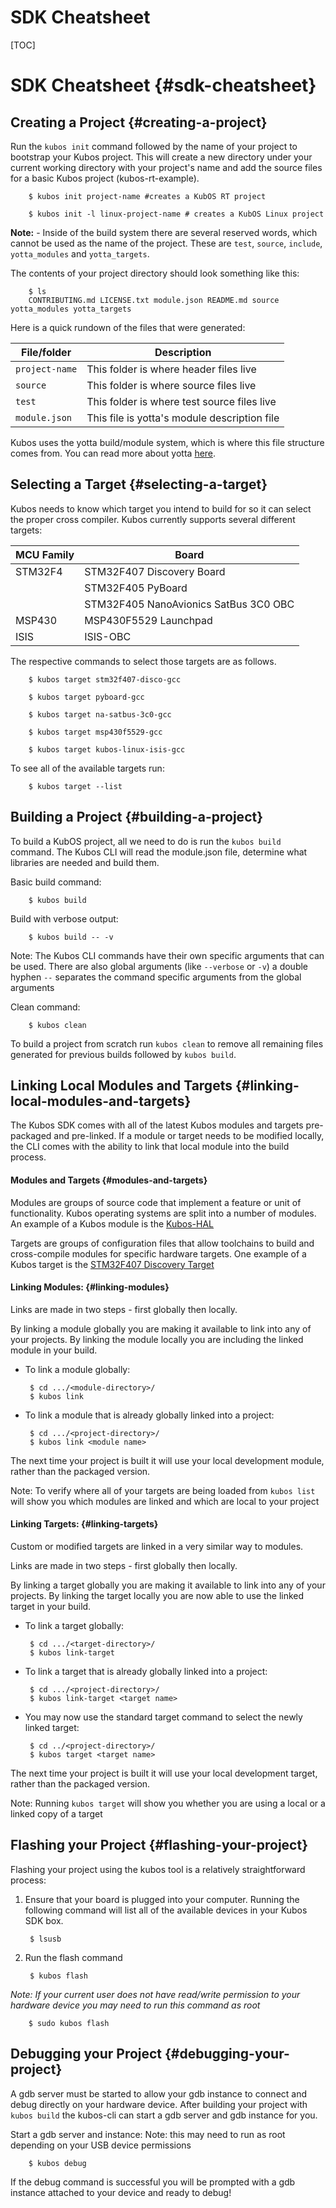 # SDK Cheatsheet

[TOC]

# SDK Cheatsheet {#sdk-cheatsheet}

## Creating a Project {#creating-a-project}

Run the `kubos init` command followed by the name of your project to bootstrap your Kubos project. This will create a new directory under your current working directory with your project's name and add the source files for a basic Kubos project (kubos-rt-example).

        $ kubos init project-name #creates a KubOS RT project

        $ kubos init -l linux-project-name # creates a KubOS Linux project

**Note:** - Inside of the build system there are several reserved words, which cannot be used as the name of the project. These are `test`, `source`, `include`, `yotta_modules` and `yotta_targets`.

The contents of your project directory should look something like this:

        $ ls
        CONTRIBUTING.md LICENSE.txt module.json README.md source yotta_modules yotta_targets

Here is a quick rundown of the files that were generated:

| File/folder   | Description  |
| ------------- |-------------|
| `project-name` | This folder is where header files live |
| `source`   | This folder is where source files live |
| `test`    | This folder is where test source files live |
| `module.json` | This file is yotta's module description file |


Kubos uses the yotta build/module system, which is where this file structure comes from. You can read more about yotta [here](http://yottadocs.mbed.com/).

## Selecting a Target {#selecting-a-target}

Kubos needs to know which target you intend to build for so it can select the proper cross compiler. Kubos currently supports several different targets:

| MCU Family   | Board  |
| ------------- |-------------|
| STM32F4 | STM32F407 Discovery Board |
|    |  STM32F405 PyBoard |
|  | STM32F405 NanoAvionics SatBus 3C0 OBC |
| MSP430     | MSP430F5529 Launchpad |
| ISIS       | ISIS-OBC |


The respective commands to select those targets are as follows.

        $ kubos target stm32f407-disco-gcc

        $ kubos target pyboard-gcc

        $ kubos target na-satbus-3c0-gcc

        $ kubos target msp430f5529-gcc

        $ kubos target kubos-linux-isis-gcc

To see all of the available targets run:

        $ kubos target --list

## Building a Project {#building-a-project}

To build a KubOS project, all we need to do is run the `kubos build` command. The Kubos CLI will read the module.json file, determine what libraries are needed and build them.

Basic build command:

        $ kubos build

Build with verbose output:

        $ kubos build -- -v

Note: The Kubos CLI commands have their own specific arguments that can be used. There are also global arguments (like `--verbose` or `-v`) a double hyphen `--` separates the command specific arguments from the global arguments

Clean command:

        $ kubos clean

To build a project from scratch run `kubos clean` to remove all remaining files generated for previous builds followed by `kubos build`.

## Linking Local Modules and Targets {#linking-local-modules-and-targets}

The Kubos SDK comes with all of the latest Kubos modules and targets pre-packaged and pre-linked. If a module or target needs to be modified locally, the CLI comes with the ability to link that local module into the build process.

#### Modules and Targets {#modules-and-targets}

Modules are groups of source code that implement a feature or unit of functionality. Kubos operating systems are split into a number of modules. An example of a Kubos module is the [Kubos-HAL](https://github.com/kubostech/kubos/tree/master/hal/kubos-hal)

Targets are groups of configuration files that allow toolchains to build and cross-compile modules for specific hardware targets. One example of a Kubos target is the [STM32F407 Discovery Target](https://github.com/kubostech/kubos/tree/master/targets/target-stm32f407-disco-gcc)

#### Linking Modules: {#linking-modules}

 Links are made in two steps - first globally then locally.

 By linking a module globally you are making it available to link into any of your projects. By linking the module locally you are including the linked module in your build.

 * To link a module globally:

        $ cd .../<module-directory>/
        $ kubos link

 * To link a module that is already globally linked into a project:

        $ cd .../<project-directory>/
        $ kubos link <module name>

The next time your project is built it will use your local development module, rather than the packaged version.

Note: To verify where all of your targets are being loaded from `kubos list` will show you which modules are linked and which are local to your project

#### Linking Targets: {#linking-targets}

 Custom or modified targets are linked in a very similar way to modules.

 Links are made in two steps - first globally then locally.

 By linking a target globally you are making it available to link into any of your projects. By linking the target locally you are now able to use the linked target in your build.

 * To link a target globally:

        $ cd .../<target-directory>/
        $ kubos link-target

 * To link a target that is already globally linked into a project:

        $ cd .../<project-directory>/
        $ kubos link-target <target name>

 * You may now use the standard target command to select the newly linked target:

        $ cd ../<project-directory>/
        $ kubos target <target name>

The next time your project is built it will use your local development target, rather than the packaged version.

Note: Running `kubos target` will show you whether you are using a local or a linked copy of a target

## Flashing your Project {#flashing-your-project}

Flashing your project using the kubos tool is a relatively straightforward process:

1. Ensure that your board is plugged into your computer. Running the following command will list all of the available devices in your Kubos SDK box.

        $ lsusb

2. Run the flash command

        $ kubos flash

*Note: If your current user does not have read/write permission to your hardware device you may need to run this command as root*

        $ sudo kubos flash

## Debugging your Project {#debugging-your-project}

A gdb server must be started to allow your gdb instance to connect and debug directly on your hardware device.
After building your project with `kubos build` the kubos-cli can start a gdb server and gdb instance for you.

Start a gdb server and instance:
Note: this may need to run as root depending on your USB device permissions

        $ kubos debug

If the debug command is successful you will be prompted with a gdb instance attached to your device and ready to debug!

